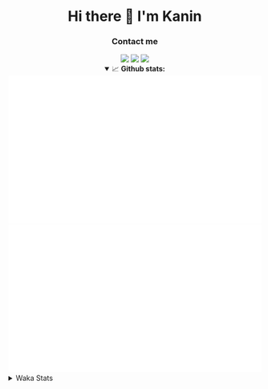 <div align="center">
 <h1>Hi there 👋 I'm Kanin</h1>
 <h3>Contact me</h3>
 <a href="mailto:im@kanin.dev"><img src="https://img.shields.io/badge/gmail-%23D14836.svg?&style=for-the-badge&logo=gmail&logoColor=white"/></a>
 <a href="https://twitter.com/KaninDev"><img src="https://img.shields.io/badge/twitter-%231DA1F2.svg?&style=for-the-badge&logo=twitter&logoColor=white"/></a>
 <a href="https://www.linkedin.com/in/KaninDev"><img src="https://img.shields.io/badge/linkedin-%230077B5.svg?&style=for-the-badge&logo=linkedin&logoColor=white"/></a>
<details open>
  <summary>📈 <b>Github stats:</b></summary>
  <img src="https://github.com/Kanin/Kanin/blob/master/scripts/GitHubStats/generated/overview.svg"/>
  <img src="https://github.com/Kanin/Kanin/blob/master/scripts/GitHubStats/generated/languages.svg"/>
</details>
</div>

<details>
 <summary>Waka Stats</summary>

<!--START_SECTION:waka-->
![Profile Views](http://img.shields.io/badge/Profile%20Views-11-blue)

![Lines of code](https://img.shields.io/badge/From%20Hello%20World%20I%27ve%20Written-32218%20lines%20of%20code-blue)

**🐱 My Github Data** 

> 🏆 96 Contributions in the Year 2021
 > 
> 📦 35.6 kB Used in Github's Storage 
 > 
> 🚫 Not Opted to Hire
 > 
> 📜 11 Public Repositories 
 > 
> 🔑 5 Private Repositories  
 > 
**I'm an Early 🐤** 

```text
🌞 Morning    103 commits    ████░░░░░░░░░░░░░░░░░░░░░   18.63% 
🌆 Daytime    211 commits    █████████░░░░░░░░░░░░░░░░   38.16% 
🌃 Evening    115 commits    █████░░░░░░░░░░░░░░░░░░░░   20.8% 
🌙 Night      124 commits    █████░░░░░░░░░░░░░░░░░░░░   22.42%

```
📅 **I'm Most Productive on Monday** 

```text
Monday       127 commits    █████░░░░░░░░░░░░░░░░░░░░   22.97% 
Tuesday      83 commits     ███░░░░░░░░░░░░░░░░░░░░░░   15.01% 
Wednesday    93 commits     ████░░░░░░░░░░░░░░░░░░░░░   16.82% 
Thursday     62 commits     ██░░░░░░░░░░░░░░░░░░░░░░░   11.21% 
Friday       50 commits     ██░░░░░░░░░░░░░░░░░░░░░░░   9.04% 
Saturday     54 commits     ██░░░░░░░░░░░░░░░░░░░░░░░   9.76% 
Sunday       84 commits     ███░░░░░░░░░░░░░░░░░░░░░░   15.19%

```


📊 **This Week I Spent My Time On** 

```text
⌚︎ Time Zone: America/New_York

💬 Programming Languages: 
Python                   8 hrs 58 mins       ██████████░░░░░░░░░░░░░░░   43.28% 
HTML                     5 hrs 28 mins       ██████░░░░░░░░░░░░░░░░░░░   26.4% 
JavaScript               4 hrs 23 mins       █████░░░░░░░░░░░░░░░░░░░░   21.17% 
SCSS                     54 mins             █░░░░░░░░░░░░░░░░░░░░░░░░   4.38% 
CSS                      29 mins             ░░░░░░░░░░░░░░░░░░░░░░░░░   2.36%

🔥 Editors: 
PyCharm                  19 hrs 40 mins      ███████████████████████░░   94.93% 
IntelliJ                 1 hr 3 mins         █░░░░░░░░░░░░░░░░░░░░░░░░   5.07%

🐱‍💻 Projects: 
nginx-ui                 16 hrs 17 mins      ███████████████████░░░░░░   78.6% 
Naila.py                 3 hrs 23 mins       ████░░░░░░░░░░░░░░░░░░░░░   16.33% 
Kanin                    47 mins             █░░░░░░░░░░░░░░░░░░░░░░░░   3.84% 
RadialStatus             15 mins             ░░░░░░░░░░░░░░░░░░░░░░░░░   1.21% 
powercord                0 secs              ░░░░░░░░░░░░░░░░░░░░░░░░░   0.03%

💻 Operating System: 
Linux                    20 hrs 43 mins      █████████████████████████   100.0%

```

**I Mostly Code in Python** 

```text
Python                   21 repos            ███████████████████░░░░░░   77.78% 
JavaScript               3 repos             ██░░░░░░░░░░░░░░░░░░░░░░░   11.11% 
Kotlin                   1 repo              █░░░░░░░░░░░░░░░░░░░░░░░░   3.7% 
HTML                     1 repo              █░░░░░░░░░░░░░░░░░░░░░░░░   3.7% 
Java                     1 repo              █░░░░░░░░░░░░░░░░░░░░░░░░   3.7%

```


**Timeline**

![Chart not found](https://raw.githubusercontent.com/Kanin/Kanin/master/charts/bar_graph.png) 


 Last Updated on 19/06/2021
<!--END_SECTION:waka-->
</details>
